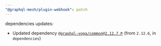 ```yaml
---
"@graphql-mesh/plugin-webhook": patch
---
```


dependencies updates: 

- Updated dependency [`@graphql-yoga/common@2.12.7` ↗︎](https://www.npmjs.com/package/@graphql-yoga/common/v/2.12.7) (from `2.12.6`, in `dependencies`)
